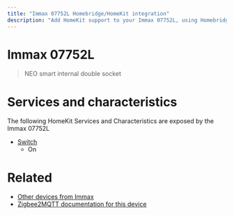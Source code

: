 ```yaml
---
title: "Immax 07752L Homebridge/HomeKit integration"
description: "Add HomeKit support to your Immax 07752L, using Homebridge, Zigbee2MQTT and homebridge-z2m."
---
```

<!---
This file has been GENERATED using src/docgen/docgen.ts
DO NOT EDIT THIS FILE MANUALLY!
-->
# Immax 07752L
> NEO smart internal double socket


# Services and characteristics
The following HomeKit Services and Characteristics are exposed by
the Immax 07752L

* [Switch](../../switch.md)
  * On


# Related
* [Other devices from Immax](../index.md#immax)
* [Zigbee2MQTT documentation for this device](https://www.zigbee2mqtt.io/devices/07752L.html)